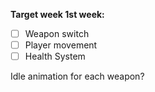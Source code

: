 **Target week 1st week:**
- [ ] Weapon switch
- [ ] Player movement
- [ ] Health System

Idle animation for each weapon?